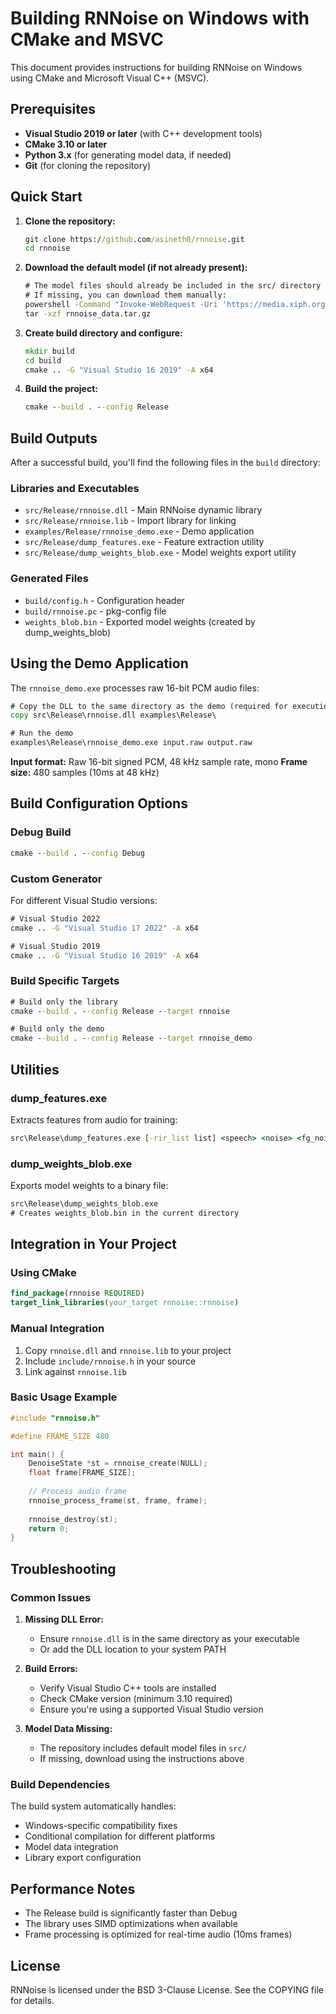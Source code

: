 # Building RNNoise on Windows with CMake and MSVC

This document provides instructions for building RNNoise on Windows using CMake and Microsoft Visual C++ (MSVC).

## Prerequisites

- **Visual Studio 2019 or later** (with C++ development tools)
- **CMake 3.10 or later**
- **Python 3.x** (for generating model data, if needed)
- **Git** (for cloning the repository)

## Quick Start

1. **Clone the repository:**
   ```cmd
   git clone https://github.com/asineth0/rnnoise.git
   cd rnnoise
   ```

2. **Download the default model (if not already present):**
   ```cmd
   # The model files should already be included in the src/ directory
   # If missing, you can download them manually:
   powershell -Command "Invoke-WebRequest -Uri 'https://media.xiph.org/rnnoise/models/rnnoise_data-0a8755f8e2d834eff6a54714ecc7d75f9932e845df35f8b59bc52a7cfe6e8b37.tar.gz' -OutFile 'rnnoise_data.tar.gz'"
   tar -xzf rnnoise_data.tar.gz
   ```

3. **Create build directory and configure:**
   ```cmd
   mkdir build
   cd build
   cmake .. -G "Visual Studio 16 2019" -A x64
   ```

4. **Build the project:**
   ```cmd
   cmake --build . --config Release
   ```

## Build Outputs

After a successful build, you'll find the following files in the `build` directory:

### Libraries and Executables
- `src/Release/rnnoise.dll` - Main RNNoise dynamic library
- `src/Release/rnnoise.lib` - Import library for linking
- `examples/Release/rnnoise_demo.exe` - Demo application
- `src/Release/dump_features.exe` - Feature extraction utility
- `src/Release/dump_weights_blob.exe` - Model weights export utility

### Generated Files
- `build/config.h` - Configuration header
- `build/rnnoise.pc` - pkg-config file
- `weights_blob.bin` - Exported model weights (created by dump_weights_blob)

## Using the Demo Application

The `rnnoise_demo.exe` processes raw 16-bit PCM audio files:

```cmd
# Copy the DLL to the same directory as the demo (required for execution)
copy src\Release\rnnoise.dll examples\Release\

# Run the demo
examples\Release\rnnoise_demo.exe input.raw output.raw
```

**Input format:** Raw 16-bit signed PCM, 48 kHz sample rate, mono
**Frame size:** 480 samples (10ms at 48 kHz)

## Build Configuration Options

### Debug Build
```cmd
cmake --build . --config Debug
```

### Custom Generator
For different Visual Studio versions:
```cmd
# Visual Studio 2022
cmake .. -G "Visual Studio 17 2022" -A x64

# Visual Studio 2019
cmake .. -G "Visual Studio 16 2019" -A x64
```

### Build Specific Targets
```cmd
# Build only the library
cmake --build . --config Release --target rnnoise

# Build only the demo
cmake --build . --config Release --target rnnoise_demo
```

## Utilities

### dump_features.exe
Extracts features from audio for training:
```cmd
src\Release\dump_features.exe [-rir_list list] <speech> <noise> <fg_noise> <output> <count>
```

### dump_weights_blob.exe
Exports model weights to a binary file:
```cmd
src\Release\dump_weights_blob.exe
# Creates weights_blob.bin in the current directory
```

## Integration in Your Project

### Using CMake
```cmake
find_package(rnnoise REQUIRED)
target_link_libraries(your_target rnnoise::rnnoise)
```

### Manual Integration
1. Copy `rnnoise.dll` and `rnnoise.lib` to your project
2. Include `include/rnnoise.h` in your source
3. Link against `rnnoise.lib`

### Basic Usage Example
```c
#include "rnnoise.h"

#define FRAME_SIZE 480

int main() {
    DenoiseState *st = rnnoise_create(NULL);
    float frame[FRAME_SIZE];
    
    // Process audio frame
    rnnoise_process_frame(st, frame, frame);
    
    rnnoise_destroy(st);
    return 0;
}
```

## Troubleshooting

### Common Issues

1. **Missing DLL Error:**
   - Ensure `rnnoise.dll` is in the same directory as your executable
   - Or add the DLL location to your system PATH

2. **Build Errors:**
   - Verify Visual Studio C++ tools are installed
   - Check CMake version (minimum 3.10 required)
   - Ensure you're using a supported Visual Studio version

3. **Model Data Missing:**
   - The repository includes default model files in `src/`
   - If missing, download using the instructions above

### Build Dependencies

The build system automatically handles:
- Windows-specific compatibility fixes
- Conditional compilation for different platforms
- Model data integration
- Library export configuration

## Performance Notes

- The Release build is significantly faster than Debug
- The library uses SIMD optimizations when available
- Frame processing is optimized for real-time audio (10ms frames)

## License

RNNoise is licensed under the BSD 3-Clause License. See the COPYING file for details.